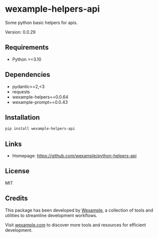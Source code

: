 # wexample-helpers-api

Some python basic helpers for apis.

Version: 0.0.29

## Requirements

- Python >=3.10

## Dependencies

- pydantic>=2,<3
- requests
- wexample-helpers==0.0.64
- wexample-prompt==0.0.43

## Installation

```bash
pip install wexample-helpers-api
```

## Links

- Homepage: https://github.com/wexample/python-helpers-api

## License

MIT
## Credits

This package has been developed by [Wexample](https://wexample.com), a collection of tools and utilities to streamline development workflows.

Visit [wexample.com](https://wexample.com) to discover more tools and resources for efficient development.